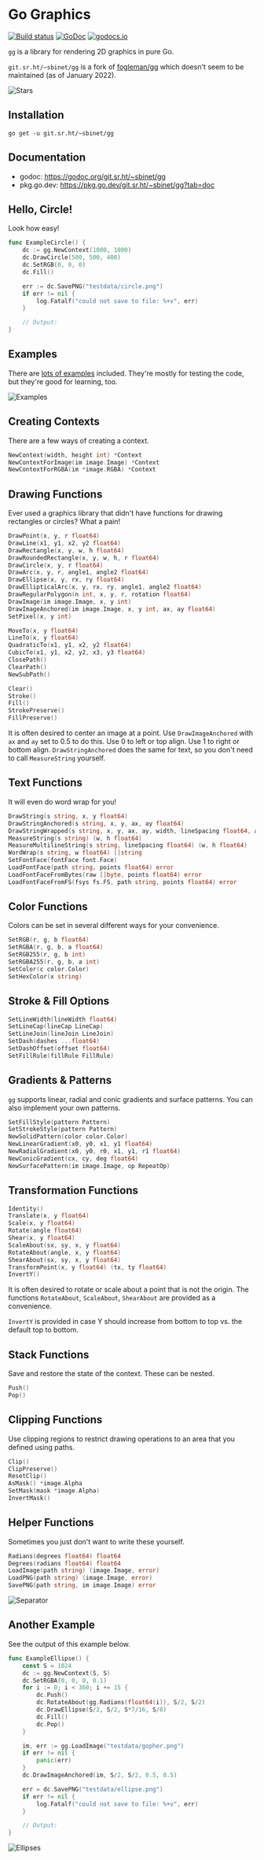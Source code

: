 # Go Graphics

[![Build status](https://builds.sr.ht/~sbinet/gg.svg)](https://builds.sr.ht/~sbinet/gg?)
[![GoDoc](https://pkg.go.dev/badge/git.sr.ht/~sbinet/gg)](https://pkg.go.dev/git.sr.ht/~sbinet/gg)
[![godocs.io](https://godocs.io/git.sr.ht/~sbinet/gg?status.svg)](https://godocs.io/git.sr.ht/~sbinet/gg)

`gg` is a library for rendering 2D graphics in pure Go.

`git.sr.ht/~sbinet/gg` is a fork of [fogleman/gg](https://github.com/fogleman/gg) which doesn't seem to be maintained (as of January 2022).

![Stars](https://git.sr.ht/~sbinet/gg/blob/main/examples/testdata/stars_golden.png)

## Installation

    go get -u git.sr.ht/~sbinet/gg

## Documentation

- godoc: https://godoc.org/git.sr.ht/~sbinet/gg
- pkg.go.dev: https://pkg.go.dev/git.sr.ht/~sbinet/gg?tab=doc

## Hello, Circle!

Look how easy!

[embedmd]:# (examples/circle_example_test.go go /func ExampleCircle/ /\n}/)
```go
func ExampleCircle() {
	dc := gg.NewContext(1000, 1000)
	dc.DrawCircle(500, 500, 400)
	dc.SetRGB(0, 0, 0)
	dc.Fill()

	err := dc.SavePNG("testdata/circle.png")
	if err != nil {
		log.Fatalf("could not save to file: %+v", err)
	}

	// Output:
}
```

## Examples

There are [lots of examples](https://git.sr.ht/~sbinet/gg/tree/main/examples) included. They're mostly for testing the code, but they're good for learning, too.

![Examples](http://i.imgur.com/tMFoyzu.png)

## Creating Contexts

There are a few ways of creating a context.

```go
NewContext(width, height int) *Context
NewContextForImage(im image.Image) *Context
NewContextForRGBA(im *image.RGBA) *Context
```

## Drawing Functions

Ever used a graphics library that didn't have functions for drawing rectangles
or circles? What a pain!

```go
DrawPoint(x, y, r float64)
DrawLine(x1, y1, x2, y2 float64)
DrawRectangle(x, y, w, h float64)
DrawRoundedRectangle(x, y, w, h, r float64)
DrawCircle(x, y, r float64)
DrawArc(x, y, r, angle1, angle2 float64)
DrawEllipse(x, y, rx, ry float64)
DrawEllipticalArc(x, y, rx, ry, angle1, angle2 float64)
DrawRegularPolygon(n int, x, y, r, rotation float64)
DrawImage(im image.Image, x, y int)
DrawImageAnchored(im image.Image, x, y int, ax, ay float64)
SetPixel(x, y int)

MoveTo(x, y float64)
LineTo(x, y float64)
QuadraticTo(x1, y1, x2, y2 float64)
CubicTo(x1, y1, x2, y2, x3, y3 float64)
ClosePath()
ClearPath()
NewSubPath()

Clear()
Stroke()
Fill()
StrokePreserve()
FillPreserve()
```

It is often desired to center an image at a point. Use `DrawImageAnchored` with `ax` and `ay` set to 0.5 to do this. Use 0 to left or top align. Use 1 to right or bottom align. `DrawStringAnchored` does the same for text, so you don't need to call `MeasureString` yourself.

## Text Functions

It will even do word wrap for you!

```go
DrawString(s string, x, y float64)
DrawStringAnchored(s string, x, y, ax, ay float64)
DrawStringWrapped(s string, x, y, ax, ay, width, lineSpacing float64, align Align)
MeasureString(s string) (w, h float64)
MeasureMultilineString(s string, lineSpacing float64) (w, h float64)
WordWrap(s string, w float64) []string
SetFontFace(fontFace font.Face)
LoadFontFace(path string, points float64) error
LoadFontFaceFromBytes(raw []byte, points float64) error
LoadFontFaceFromFS(fsys fs.FS, path string, points float64) error
```

## Color Functions

Colors can be set in several different ways for your convenience.

```go
SetRGB(r, g, b float64)
SetRGBA(r, g, b, a float64)
SetRGB255(r, g, b int)
SetRGBA255(r, g, b, a int)
SetColor(c color.Color)
SetHexColor(x string)
```

## Stroke & Fill Options

```go
SetLineWidth(lineWidth float64)
SetLineCap(lineCap LineCap)
SetLineJoin(lineJoin LineJoin)
SetDash(dashes ...float64)
SetDashOffset(offset float64)
SetFillRule(fillRule FillRule)
```

## Gradients & Patterns

`gg` supports linear, radial and conic gradients and surface patterns. You can also implement your own patterns.

```go
SetFillStyle(pattern Pattern)
SetStrokeStyle(pattern Pattern)
NewSolidPattern(color color.Color)
NewLinearGradient(x0, y0, x1, y1 float64)
NewRadialGradient(x0, y0, r0, x1, y1, r1 float64)
NewConicGradient(cx, cy, deg float64)
NewSurfacePattern(im image.Image, op RepeatOp)
```

## Transformation Functions

```go
Identity()
Translate(x, y float64)
Scale(x, y float64)
Rotate(angle float64)
Shear(x, y float64)
ScaleAbout(sx, sy, x, y float64)
RotateAbout(angle, x, y float64)
ShearAbout(sx, sy, x, y float64)
TransformPoint(x, y float64) (tx, ty float64)
InvertY()
```

It is often desired to rotate or scale about a point that is not the origin. The functions `RotateAbout`, `ScaleAbout`, `ShearAbout` are provided as a convenience.

`InvertY` is provided in case Y should increase from bottom to top vs. the default top to bottom.

## Stack Functions

Save and restore the state of the context. These can be nested.

```go
Push()
Pop()
```

## Clipping Functions

Use clipping regions to restrict drawing operations to an area that you
defined using paths.

```go
Clip()
ClipPreserve()
ResetClip()
AsMask() *image.Alpha
SetMask(mask *image.Alpha)
InvertMask()
```

## Helper Functions

Sometimes you just don't want to write these yourself.

```go
Radians(degrees float64) float64
Degrees(radians float64) float64
LoadImage(path string) (image.Image, error)
LoadPNG(path string) (image.Image, error)
SavePNG(path string, im image.Image) error
```

![Separator](https://git.sr.ht/~sbinet/gg/blob/main/examples/testdata/sine_golden.png)

## Another Example

See the output of this example below.

[embedmd]:# (examples/ellipse_example_test.go go /func ExampleEllipse/ /\n}/)
```go
func ExampleEllipse() {
	const S = 1024
	dc := gg.NewContext(S, S)
	dc.SetRGBA(0, 0, 0, 0.1)
	for i := 0; i < 360; i += 15 {
		dc.Push()
		dc.RotateAbout(gg.Radians(float64(i)), S/2, S/2)
		dc.DrawEllipse(S/2, S/2, S*7/16, S/8)
		dc.Fill()
		dc.Pop()
	}

	im, err := gg.LoadImage("testdata/gopher.png")
	if err != nil {
		panic(err)
	}
	dc.DrawImageAnchored(im, S/2, S/2, 0.5, 0.5)

	err = dc.SavePNG("testdata/ellipse.png")
	if err != nil {
		log.Fatalf("could not save to file: %+v", err)
	}

	// Output:
}
```

![Ellipses](https://git.sr.ht/~sbinet/gg/blob/main/examples/testdata/ellipse_golden.png)

